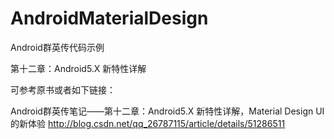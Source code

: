# AndroidMaterialDesign

Android群英传代码示例

第十二章：Android5.X 新特性详解

可参考原书或者如下链接：

Android群英传笔记——第十二章：Android5.X 新特性详解，Material Design UI的新体验 http://blog.csdn.net/qq_26787115/article/details/51286511
